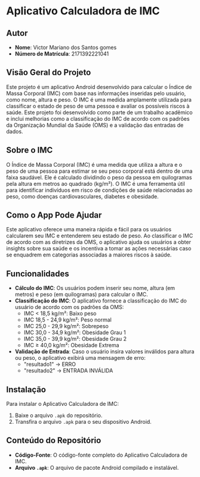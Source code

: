 # Aplicativo Calculadora de IMC

## Autor

- **Nome**: Victor Mariano dos Santos gomes
- **Número de Matrícula**: 2171392221041

## Visão Geral do Projeto

Este projeto é um aplicativo Android desenvolvido para calcular o Índice de Massa Corporal (IMC) com base nas informações inseridas pelo usuário, como nome, altura e peso. O IMC é uma medida amplamente utilizada para classificar o estado de peso de uma pessoa e avaliar os possíveis riscos à saúde. Este projeto foi desenvolvido como parte de um trabalho acadêmico e inclui melhorias como a classificação do IMC de acordo com os padrões da Organização Mundial da Saúde (OMS) e a validação das entradas de dados.

## Sobre o IMC

O Índice de Massa Corporal (IMC) é uma medida que utiliza a altura e o peso de uma pessoa para estimar se seu peso corporal está dentro de uma faixa saudável. Ele é calculado dividindo o peso da pessoa em quilogramas pela altura em metros ao quadrado (kg/m²). O IMC é uma ferramenta útil para identificar indivíduos em risco de condições de saúde relacionadas ao peso, como doenças cardiovasculares, diabetes e obesidade.

## Como o App Pode Ajudar

Este aplicativo oferece uma maneira rápida e fácil para os usuários calcularem seu IMC e entenderem seu estado de peso. Ao classificar o IMC de acordo com as diretrizes da OMS, o aplicativo ajuda os usuários a obter insights sobre sua saúde e os incentiva a tomar as ações necessárias caso se enquadrem em categorias associadas a maiores riscos à saúde.

## Funcionalidades

- **Cálculo do IMC**: Os usuários podem inserir seu nome, altura (em metros) e peso (em quilogramas) para calcular o IMC.
- **Classificação do IMC**: O aplicativo fornece a classificação do IMC do usuário de acordo com os padrões da OMS:
  - IMC < 18,5 kg/m²: Baixo peso
  - IMC 18,5 - 24,9 kg/m²: Peso normal
  - IMC 25,0 - 29,9 kg/m²: Sobrepeso
  - IMC 30,0 - 34,9 kg/m²: Obesidade Grau 1
  - IMC 35,0 - 39,9 kg/m²: Obesidade Grau 2
  - IMC ≥ 40,0 kg/m²: Obesidade Extrema
- **Validação de Entrada**: Caso o usuário insira valores inválidos para altura ou peso, o aplicativo exibirá uma mensagem de erro:
  - "resultado1" -> ERRO
  - "resultado2" -> ENTRADA INVÁLIDA

## Instalação

Para instalar o Aplicativo Calculadora de IMC:

1. Baixe o arquivo `.apk` do repositório.
2. Transfira o arquivo `.apk` para o seu dispositivo Android.

## Conteúdo do Repositório

- **Código-Fonte**: O código-fonte completo do Aplicativo Calculadora de IMC.
- **Arquivo `.apk`**: O arquivo de pacote Android compilado e instalável.


